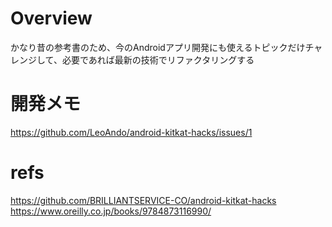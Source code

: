 # Overview
かなり昔の参考書のため、今のAndroidアプリ開発にも使えるトピックだけチャレンジして、必要であれば最新の技術でリファクタリングする<br>

# 開発メモ
https://github.com/LeoAndo/android-kitkat-hacks/issues/1<br>

# refs
https://github.com/BRILLIANTSERVICE-CO/android-kitkat-hacks<br>
https://www.oreilly.co.jp/books/9784873116990/
